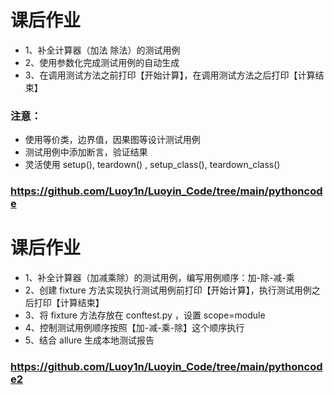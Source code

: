 # 课后作业
- 1、补全计算器（加法 除法）的测试用例
- 2、使用参数化完成测试用例的自动生成
- 3、在调用测试方法之前打印【开始计算】，在调用测试方法之后打印【计算结束】
### 注意：
- 使用等价类，边界值，因果图等设计测试用例
- 测试用例中添加断言，验证结果
- 灵活使用 setup(), teardown() , setup_class(), teardown_class()
### https://github.com/Luoy1n/Luoyin_Code/tree/main/pythoncode

# 课后作业
- 1、补全计算器（加减乘除）的测试用例，编写用例顺序：加-除-减-乘
- 2、创建 fixture 方法实现执行测试用例前打印【开始计算】，执行测试用例之后打印【计算结束】
- 3、将 fixture 方法存放在 conftest.py ，设置 scope=module
- 4、控制测试用例顺序按照【加-减-乘-除】这个顺序执行
- 5、结合 allure 生成本地测试报告
### https://github.com/Luoy1n/Luoyin_Code/tree/main/pythoncode2
